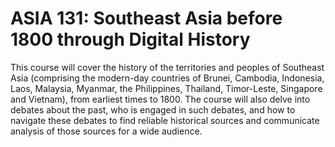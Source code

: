 # ASIA 131: Southeast Asia before 1800 through Digital History

This course will cover the history of the territories and peoples of Southeast Asia (comprising the modern-day countries of Brunei, Cambodia, Indonesia, Laos, Malaysia, Myanmar, the Philippines, Thailand, Timor-Leste, Singapore and Vietnam), from earliest times to 1800. The course will also delve into debates about the past, who is engaged in such debates, and how to navigate these debates to find reliable historical sources and communicate analysis of those sources for a wide audience.